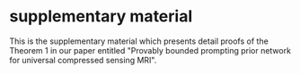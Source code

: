 # supplementary material

This is the supplementary material which presents detail proofs of the Theorem 1 in our paper entitled "Provably bounded prompting prior network for universal compressed sensing MRI".